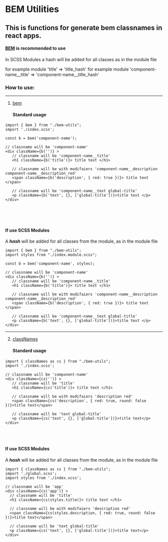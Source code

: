 # BEM Utilities

## This is functions for generate bem classnames in react apps.


#### [BEM](bem%2Findex.ts) is recommended to use


In SCSS Modules a hash will be added for all classes as in the module file

for example module 'title' => 'title_hash'
for example module 'component-name__title' => 'component-name__title_hash'


### How to use:

***

1. [bem](bem%2Findex.ts)
   #### Standard usage
```tsx
import { bem } from "./bem-utils";
import './index.scss';
  
const b = bem('component-name');

// classname will be 'component-name'
<div className={b('')} >
   // classname will be 'component-name__title'
   <h1 className={b('title')}> title text </h1>
   
   // classname will be with modifaiers 'component-name__description component-name__description_red'
   <span className={b('description', { red: true })}> title text </span>

   // classname will be 'component-name__text global-title'
   <p className={b('text', {}, ['global-title'])}>title text </p>
</div>
        
```
<br>
<br>

   #### If use SCSS Modules
A ***hash*** will be added for all classes from the module, as in the module file
```tsx
import { bem } from "./bem-utils";
import styles from "./index.module.scss";
  
const b = bem('component-name', styles);

// classname will be 'component-name'
<div className={b('')} >
   // classname will be 'component-name__title'
   <h1 className={b('title')}> title text </h1>

   // classname will be with modifaiers 'component-name__description component-name__description_red'
   <span className={b('description', { red: true })}> title text </span>

   // classname will be 'component-name__text global-title'
   <p className={b('text', {}, ['global-title'])}>title text </p>
</div>
```

***

2. [classNames](classNames%2Findex.ts)
   #### Standard usage
```tsx
import { classNames as cs } from "./bem-utils";
import './index.scss';

// classname will be 'component-name'
<div className={cs('')} >
   // classname will be 'title'
   <h1 className={cs('title')}> title text </h1>
   
   // classname will be with modifaiers 'description red'
   <span className={cs('description', { red: true, round: false })}>title text</span>

   // classname will be 'text global-title'
   <p className={cs('text', {}, ['global-title'])}>title text</p>
</div>
```

<br>
<br>

   #### If use SCSS Modules
A ***hash*** will be added for all classes from the module, as in the module file
```tsx
import { classNames as cs } from "./bem-utils";
import './global.scss';
import styles from './index.scss';

// classname will be 'app'
<div className={cs('app')} >
  // classname will be 'title'
  <h1 className={cs(styles.title)}> title text </h1>

  // classname will be with modifaiers 'description red'
  <span className={cs(styles.description, { red: true, round: false })}>title text</span>

  // classname will be 'text global-title'
  <p className={cs('text', {}, ['global-title'])}>title text</p>
</div>
```

